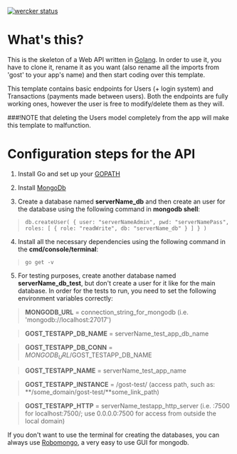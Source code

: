 [![wercker status](https://app.wercker.com/status/312eae746a4c0e7d1198a007e5355122/m "wercker status")](https://app.wercker.com/project/bykey/312eae746a4c0e7d1198a007e5355122)

# What's this?

This is the skeleton of a Web API written in [Golang](https://golang.org). In order to use it, you have to clone it, rename it as you want (also rename all the imports from 'gost' to your app's name) and then start coding over this template.

This template contains basic endpoints for Users (+ login system) and Transactions (payments made between users). Both the endpoints are fully working ones, however the user is free to modify/delete them as they will. 

###!NOTE that deleting the Users model completely from the app will make this template to malfunction.

# Configuration steps for the API

1. Install Go and set up your [GOPATH](http://golang.org/doc/code.html#GOPATH)

2. Install [MongoDb](https://scotch.io/tutorials/an-introduction-to-mongodb#installation-and-running-mongodb)

3. Create a database named __serverName_db__ and then create an user for the database using the following command in **mongodb shell**:
>`db.createUser( { user: "serverNameAdmin", pwd: "serverNamePass", roles: [ { role: "readWrite", db: "serverName_db" } ] } )`

4. Install all the necessary dependencies using the following command in the **cmd/console/terminal**:
>`go get -v`

5. For testing purposes, create another database named __serverName_db_test__, but don't create a user for it like for the main database.
In order for the tests to run, you need to set the following environment variables correctly:

> **MONGODB_URL** = connection_string_for_mongodb (i.e. 'mongodb://localhost:27017')

> **GOST_TESTAPP_DB_NAME** = serverName_test_app_db_name

> **GOST_TESTAPP_DB_CONN** = $MONGODB_URL/$GOST_TESTAPP_DB_NAME

> **GOST_TESTAPP_NAME** = serverName_test_app_name

> **GOST_TESTAPP_INSTANCE** = /gost-test/ (access path, such as: **/some_domain/gost-test/**some_link_path)

> **GOST_TESTAPP_HTTP** = serverName_testapp_http_server (i.e. :7500 for localhost:7500/; use 0.0.0.0:7500 for access from outside the local domain)

If you don't want to use the terminal for creating the databases, you can always use [Robomongo](http://robomongo.org), a very easy to use GUI for mongodb.